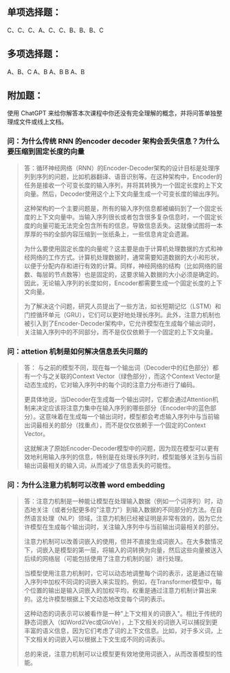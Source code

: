 ## 单项选择题：
C、C、C、A、C、C、B、B、B、C

## 多项选择题：
A、B、C
A、B
A、B
B
A、B

## 附加题：

使用 ChatGPT 来给你解答本次课程中你还没有完全理解的概念，并将问答单独整理成文件或线上文档。

### 问：为什么传统 RNN 的encoder decoder 架构会丢失信息？为什么要压缩到固定长度的向量

> 答：循环神经网络（RNN）的Encoder-Decoder架构的设计目标是处理序列到序列的问题，比如机器翻译、语音识别等。在这种架构中，Encoder的任务是接收一个可变长度的输入序列，并将其转换为一个固定长度的上下文向量。然后，Decoder使用这个上下文向量生成一个可变长度的输出序列。
>
> 这种架构的一个主要问题是，所有的输入序列信息都被编码到了一个固定长度的上下文向量中。当输入序列很长或者包含很多复杂信息时，一个固定长度的向量可能无法完全包含所有的信息，导致信息丢失。这就像试图将一本厚厚的书的全部内容压缩到一张纸条上，一些信息肯定会遗漏。
>
>  为什么要使用固定长度的向量呢？这主要是由于计算机处理数据的方式和神经网络的工作方式。计算机处理数据时，通常需要知道数据的大小和形状，以便于分配内存和进行有效的计算。同样，神经网络的结构（比如网络的层数、每层的节点数等）也是固定的，这要求输入数据的大小必须是确定的。因此，无论输入序列的长度如何，Encoder都需要生成一个固定长度的上下文向量。
>
>  为了解决这个问题，研究人员提出了一些方法，如长短期记忆（LSTM）和门控循环单元（GRU），它们可以更好地处理长序列。此外，注意力机制也被引入到了Encoder-Decoder架构中，它允许模型在生成每个输出词时，关注输入序列中的不同部分，而不是仅仅依赖于一个固定的上下文向量。

### 问：attetion 机制是如何解决信息丢失问题的

>答：
>与之前的模型不同，现在每一个输出词（Decoder中的红色部分）都有一个与之关联的Context Vector（绿色部分），而这个Context Vector是动态生成的，它对输入序列中的每个词的注意力分布进行了编码。
>
>更具体地说，当Decoder在生成每一个输出词时，它都会通过Attention机制来决定应该将注意力集中在输入序列的哪些部分（Encoder中的蓝色部分）。这意味着在生成每一个输出词时，模型都会考虑输入序列中与当前输出词最相关的部分（找重点），而不是仅仅依赖于一个固定的Context Vector。
>
>这就解决了原始Encoder-Decoder模型中的问题，因为现在模型可以更有效地利用输入序列的信息，特别是在处理长序列时，模型能够关注到与当前输出词最相关的输入词，从而减少了信息丢失的可能性。
>
### 问：为什么注意力机制可以改善 word embedding

>答：注意力机制是一种能让模型在处理输入数据（例如一个词序列）时，动态地关注（或者分配更多的"注意力"）到输入数据的不同部分的方法。在自然语言处理（NLP）领域，注意力机制已经被证明是非常有效的，因为它允许模型在生成每个输出词时，关注输入序列中与当前输出词最相关的部分。
>
>注意力机制可以改善词嵌入的使用，但并不直接生成词嵌入。在大多数情况下，词嵌入是模型的第一层，将输入的词转换为向量，然后这些向量被送入后续的网络层（可能包括使用了注意力机制的层）进行处理。
>
>当模型使用注意力机制时，它可以动态地调整每个词的表示，这是通过在输入序列中加权不同词的词嵌入来实现的。例如，在Transformer模型中，每个位置的输出是输入词嵌入的加权平均，权重是通过注意力机制计算出来的。这允许模型根据上下文动态地改变每个词的表示。
>
>这种动态的词表示可以被看作是一种"上下文相关的词嵌入"。相比于传统的静态词嵌入（如Word2Vec或GloVe），上下文相关的词嵌入可以捕捉到更丰富的语义信息，因为它们考虑了词的上下文信息。比如，对于多义词，上下文相关的词嵌入可以根据上下文生成不同的词表示。
>
>总的来说，注意力机制可以让模型更有效地使用词嵌入，从而改善模型的性能。
